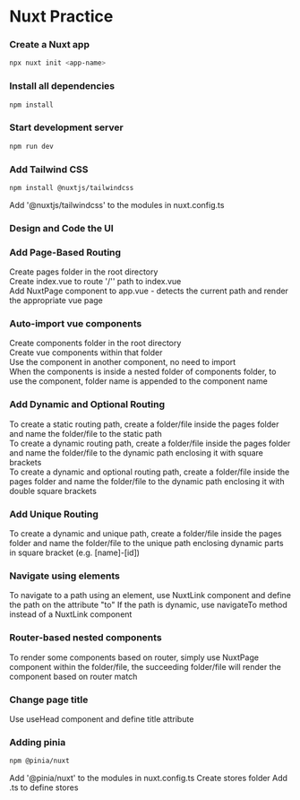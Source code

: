 # Nuxt Practice

### Create a Nuxt app

```bash
npx nuxt init <app-name>
```

### Install all dependencies
```bash
npm install
```

### Start development server
```bash
npm run dev
```

### Add Tailwind CSS
```bash
npm install @nuxtjs/tailwindcss
```
Add '@nuxtjs/tailwindcss' to the modules in nuxt.config.ts

### Design and Code the UI

### Add Page-Based Routing
Create pages folder in the root directory  
Create index.vue to route '/'' path to index.vue  
Add NuxtPage component to app.vue - detects the current path and render the appropriate vue page  

### Auto-import vue components
Create components folder in the root directory  
Create vue components within that folder  
Use the component in another component, no need to import  
When the components is inside a nested folder of components folder, to use the component, folder name is appended to the component name  

### Add Dynamic and Optional Routing
To create a static routing path, create a folder/file inside the pages folder and name the folder/file to the static path  
To create a dynamic routing path, create a folder/file inside the pages folder and name the folder/file to the dynamic path enclosing it with square brackets  
To create a dynamic and optional routing path, create a folder/file inside the pages folder and name the folder/file to the dynamic path enclosing it with double square brackets  

### Add Unique Routing
To create a dynamic and unique path, create a folder/file inside the pages folder and name the folder/file to the unique path enclosing dynamic parts in square bracket (e.g. [name]-[id])

### Navigate using elements
To navigate to a path using an element, use NuxtLink component and define the path on the attribute "to"
If the path is dynamic, use navigateTo method instead of a NuxtLink component

### Router-based nested components
To render some components based on router, simply use NuxtPage component within the folder/file, the succeeding folder/file will render the component based on router match

### Change page title
Use useHead component and define title attribute

### Adding pinia
```bash
npm @pinia/nuxt
```
Add '@pinia/nuxt' to the modules in nuxt.config.ts
Create stores folder
Add <my-store>.ts to define stores